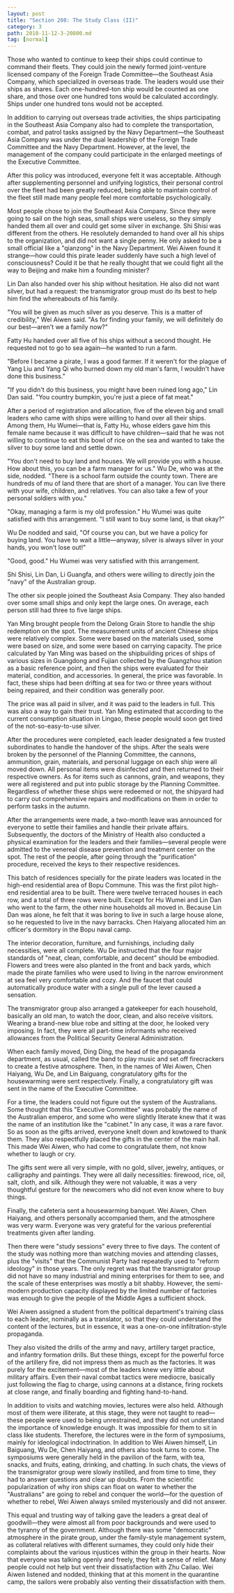 ```yaml
---
layout: post
title: "Section 208: The Study Class (II)"
category: 3
path: 2010-11-12-3-20800.md
tag: [normal]
---
```


Those who wanted to continue to keep their ships could continue to command their fleets. They could join the newly formed joint-venture licensed company of the Foreign Trade Committee—the Southeast Asia Company, which specialized in overseas trade. The leaders would use their ships as shares. Each one-hundred-ton ship would be counted as one share, and those over one hundred tons would be calculated accordingly. Ships under one hundred tons would not be accepted.

In addition to carrying out overseas trade activities, the ships participating in the Southeast Asia Company also had to complete the transportation, combat, and patrol tasks assigned by the Navy Department—the Southeast Asia Company was under the dual leadership of the Foreign Trade Committee and the Navy Department. However, at the level, the management of the company could participate in the enlarged meetings of the Executive Committee.

After this policy was introduced, everyone felt it was acceptable. Although after supplementing personnel and unifying logistics, their personal control over the fleet had been greatly reduced, being able to maintain control of the fleet still made many people feel more comfortable psychologically.

Most people chose to join the Southeast Asia Company. Since they were going to sail on the high seas, small ships were useless, so they simply handed them all over and could get some silver in exchange. Shi Shisi was different from the others. He resolutely demanded to hand over all his ships to the organization, and did not want a single penny. He only asked to be a small official like a "qianzong" in the Navy Department. Wei Aiwen found it strange—how could this pirate leader suddenly have such a high level of consciousness? Could it be that he really thought that we could fight all the way to Beijing and make him a founding minister?

Lin Dan also handed over his ship without hesitation. He also did not want silver, but had a request: the transmigrator group must do its best to help him find the whereabouts of his family.

"You will be given as much silver as you deserve. This is a matter of credibility," Wei Aiwen said. "As for finding your family, we will definitely do our best—aren't we a family now?"

Fatty Hu handed over all five of his ships without a second thought. He requested not to go to sea again—he wanted to run a farm.

"Before I became a pirate, I was a good farmer. If it weren't for the plague of Yang Liu and Yang Qi who burned down my old man's farm, I wouldn't have done this business."

"If you didn't do this business, you might have been ruined long ago," Lin Dan said. "You country bumpkin, you're just a piece of fat meat."

After a period of registration and allocation, five of the eleven big and small leaders who came with ships were willing to hand over all their ships. Among them, Hu Wumei—that is, Fatty Hu, whose elders gave him this female name because it was difficult to have children—said that he was not willing to continue to eat this bowl of rice on the sea and wanted to take the silver to buy some land and settle down.

"You don't need to buy land and houses. We will provide you with a house. How about this, you can be a farm manager for us." Wu De, who was at the side, nodded. "There is a school farm outside the county town. There are hundreds of mu of land there that are short of a manager. You can live there with your wife, children, and relatives. You can also take a few of your personal soldiers with you."

"Okay, managing a farm is my old profession." Hu Wumei was quite satisfied with this arrangement. "I still want to buy some land, is that okay?"

Wu De nodded and said, "Of course you can, but we have a policy for buying land. You have to wait a little—anyway, silver is always silver in your hands, you won't lose out!"

"Good, good." Hu Wumei was very satisfied with this arrangement.

Shi Shisi, Lin Dan, Li Guangfa, and others were willing to directly join the "navy" of the Australian group.

The other six people joined the Southeast Asia Company. They also handed over some small ships and only kept the large ones. On average, each person still had three to five large ships.

Yan Ming brought people from the Delong Grain Store to handle the ship redemption on the spot. The measurement units of ancient Chinese ships were relatively complex. Some were based on the materials used, some were based on size, and some were based on carrying capacity. The price calculated by Yan Ming was based on the shipbuilding prices of ships of various sizes in Guangdong and Fujian collected by the Guangzhou station as a basic reference point, and then the ships were evaluated for their material, condition, and accessories. In general, the price was favorable. In fact, these ships had been drifting at sea for two or three years without being repaired, and their condition was generally poor.

The price was all paid in silver, and it was paid to the leaders in full. This was also a way to gain their trust. Yan Ming estimated that according to the current consumption situation in Lingao, these people would soon get tired of the not-so-easy-to-use silver.

After the procedures were completed, each leader designated a few trusted subordinates to handle the handover of the ships. After the seals were broken by the personnel of the Planning Committee, the cannons, ammunition, grain, materials, and personal luggage on each ship were all moved down. All personal items were disinfected and then returned to their respective owners. As for items such as cannons, grain, and weapons, they were all registered and put into public storage by the Planning Committee. Regardless of whether these ships were redeemed or not, the shipyard had to carry out comprehensive repairs and modifications on them in order to perform tasks in the autumn.

After the arrangements were made, a two-month leave was announced for everyone to settle their families and handle their private affairs. Subsequently, the doctors of the Ministry of Health also conducted a physical examination for the leaders and their families—several people were admitted to the venereal disease prevention and treatment center on the spot. The rest of the people, after going through the "purification" procedure, received the keys to their respective residences.

This batch of residences specially for the pirate leaders was located in the high-end residential area of Bopu Commune. This was the first pilot high-end residential area to be built. There were twelve terraced houses in each row, and a total of three rows were built. Except for Hu Wumei and Lin Dan who went to the farm, the other nine households all moved in. Because Lin Dan was alone, he felt that it was boring to live in such a large house alone, so he requested to live in the navy barracks. Chen Haiyang allocated him an officer's dormitory in the Bopu naval camp.

The interior decoration, furniture, and furnishings, including daily necessities, were all complete. Wu De instructed that the four major standards of "neat, clean, comfortable, and decent" should be embodied. Flowers and trees were also planted in the front and back yards, which made the pirate families who were used to living in the narrow environment at sea feel very comfortable and cozy. And the faucet that could automatically produce water with a single pull of the lever caused a sensation.

The transmigrator group also arranged a gatekeeper for each household, basically an old man, to watch the door, clean, and also receive visitors. Wearing a brand-new blue robe and sitting at the door, he looked very imposing. In fact, they were all part-time informants who received allowances from the Political Security General Administration.

When each family moved, Ding Ding, the head of the propaganda department, as usual, called the band to play music and set off firecrackers to create a festive atmosphere. Then, in the names of Wei Aiwen, Chen Haiyang, Wu De, and Lin Baiguang, congratulatory gifts for the housewarming were sent respectively. Finally, a congratulatory gift was sent in the name of the Executive Committee.

For a time, the leaders could not figure out the system of the Australians. Some thought that this "Executive Committee" was probably the name of the Australian emperor, and some who were slightly literate knew that it was the name of an institution like the "cabinet." In any case, it was a rare favor. So as soon as the gifts arrived, everyone knelt down and kowtowed to thank them. They also respectfully placed the gifts in the center of the main hall. This made Wei Aiwen, who had come to congratulate them, not know whether to laugh or cry.

The gifts sent were all very simple, with no gold, silver, jewelry, antiques, or calligraphy and paintings. They were all daily necessities: firewood, rice, oil, salt, cloth, and silk. Although they were not valuable, it was a very thoughtful gesture for the newcomers who did not even know where to buy things.

Finally, the cafeteria sent a housewarming banquet. Wei Aiwen, Chen Haiyang, and others personally accompanied them, and the atmosphere was very warm. Everyone was very grateful for the various preferential treatments given after landing.

Then there were "study sessions" every three to five days. The content of the study was nothing more than watching movies and attending classes, plus the "visits" that the Communist Party had repeatedly used to "reform ideology" in those years. The only regret was that the transmigrator group did not have so many industrial and mining enterprises for them to see, and the scale of these enterprises was mostly a bit shabby. However, the semi-modern production capacity displayed by the limited number of factories was enough to give the people of the Middle Ages a sufficient shock.

Wei Aiwen assigned a student from the political department's training class to each leader, nominally as a translator, so that they could understand the content of the lectures, but in essence, it was a one-on-one infiltration-style propaganda.

They also visited the drills of the army and navy, artillery target practice, and infantry formation drills. But these things, except for the powerful force of the artillery fire, did not impress them as much as the factories. It was purely for the excitement—most of the leaders knew very little about military affairs. Even their naval combat tactics were mediocre, basically just following the flag to charge, using cannons at a distance, firing rockets at close range, and finally boarding and fighting hand-to-hand.

In addition to visits and watching movies, lectures were also held. Although most of them were illiterate, at this stage, they were not taught to read—these people were used to being unrestrained, and they did not understand the importance of knowledge enough. It was impossible for them to sit in class like students. Therefore, the lectures were in the form of symposiums, mainly for ideological indoctrination. In addition to Wei Aiwen himself, Lin Baiguang, Wu De, Chen Haiyang, and others also took turns to come. The symposiums were generally held in the pavilion of the farm, with tea, snacks, and fruits, eating, drinking, and chatting. In such chats, the views of the transmigrator group were slowly instilled, and from time to time, they had to answer questions and clear up doubts. From the scientific popularization of why iron ships can float on water to whether the "Australians" are going to rebel and conquer the world—for the question of whether to rebel, Wei Aiwen always smiled mysteriously and did not answer.

This equal and trusting way of talking gave the leaders a great deal of goodwill—they were almost all from poor backgrounds and were used to the tyranny of the government. Although there was some "democratic" atmosphere in the pirate group, under the family-style management system, as collateral relatives with different surnames, they could only hide their complaints about the various injustices within the group in their hearts. Now that everyone was talking openly and freely, they felt a sense of relief. Many people could not help but vent their dissatisfaction with Zhu Cailao. Wei Aiwen listened and nodded, thinking that at this moment in the quarantine camp, the sailors were probably also venting their dissatisfaction with them.